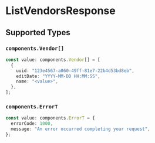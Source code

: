 # ListVendorsResponse


## Supported Types

### `components.Vendor[]`

```typescript
const value: components.Vendor[] = [
  {
    uuid: "123e4567-a060-49ff-81e7-22b4d53bd8eb",
    editDate: "YYYY-MM-DD HH:MM:SS",
    name: "<value>",
  },
];
```

### `components.ErrorT`

```typescript
const value: components.ErrorT = {
  errorCode: 1000,
  message: "An error occurred completing your request",
};
```

